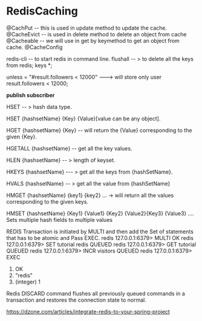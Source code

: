 # RedisCaching

@CachPut -- this is used in update method to update the cache.
@CacheEvict -- is used in delete method to delete an object from cache
@Cacheable --  we will use in get by keymethod to get an object from cache.
@CacheConfig



redis-cli -- to start redis in command line.
flushall -- > to delete all the keys from redis;
keys *;

unless = "#result.followers < 12000"  ---> will store only user result.followers < 12000;

**publish subscriber**


HSET -- > hash data type.

HSET {hashsetName} {Key} {Value}[value can be any object].

HGET {hashsetName} {Key} -- will return the {Value} corresponding to the given {Key}.

HGETALL {hashsetName} -- get all the key values.

HLEN {hashsetName} -- > length of keyset.

HKEYS {hashsetName}  --- > get all the keys from {hashSetName}.

HVALS {hashsetName}  -- >  get all the value from {hashSetName}

HMGET {hashsetName} {key1} {key2} ...  ->  will return all the values corresponding to the given keys.

HMSET {hashsetName} {Key1} {Value1} {Key2} {Value2}{Key3} {Value3} ....
Sets multiple hash fields to multiple values


REDIS Transaction is initiated by MULTI and then add the Set of statements that has to be atomic and Pass EXEC.
redis 127.0.0.1:6379> MULTI 
OK 
redis 127.0.0.1:6379> SET tutorial redis 
QUEUED 
redis 127.0.0.1:6379> GET tutorial 
QUEUED 
redis 127.0.0.1:6379> INCR visitors 
QUEUED 
redis 127.0.0.1:6379> EXEC  
1) OK 
2) "redis" 
3) (integer) 1 





Redis DISCARD command flushes all previously queued commands in a transaction and restores the connection state to normal.




https://dzone.com/articles/integrate-redis-to-your-spring-project

